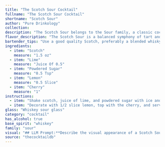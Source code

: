 ```yaml
---
title: "The Scotch Sour Cocktail"
fullname: "The Scotch Sour Cocktail"
shortname: "Scotch Sour"
author: "Pure Drinkology"
collection:
description: "The Scotch Sour belongs to the Sour family, a classic cocktail style featuring a spirit, citrus juice, and sweetener.  It likely originated in the 19th century, a riff on the Whiskey Sour, with Scotch replacing bourbon as the base spirit. "
flavor_description: "The Scotch Sour is a balanced symphony of tart and sweet. The smoky, peaty notes of Scotch are tempered by the bright acidity of lime and lemon, while the powdered sugar adds a delicate sweetness. The cherry garnish brings a touch of fruity complexity, rounding out the profile with a hint of cherry sweetness and a pleasant tartness. "
bartender_tips: "Use a good quality Scotch, preferably a blended whisky.  For the lime and lemon juice, freshly squeezed is best.  Shake hard with ice to chill the drink thoroughly.  The powdered sugar should be dissolved in the juice before adding the Scotch, to ensure a smooth, balanced cocktail.  Don't forget a maraschino cherry for garnish! "
ingredients:
  - item: "Scotch"
    measure: "1.5 oz"
  - item: "Lime"
    measure: "Juice Of 0.5"
  - item: "Powdered Sugar"
    measure: "0.5 Tsp"
  - item: "Lemon"
    measure: "0.5 Slice"
  - item: "Cherry"
    measure: "1"
instructions:
  - item: "Shake scotch, juice of lime, and powdered sugar with ice and strain into a whiskey sour glass."
  - item: "Decorate with 1/2 slice lemon, top with the cherry, and serve."
glass: "Whiskey sour glass"
category: "cocktail"
has_alcohol: true
base_spirit: "whiskey"
family: "sour"
visual: "## LLM Prompt:**Describe the visual appearance of a Scotch Sour cocktail. Imagine you are holding a chilled glass filled with this drink. What do you see? Focus on the following:*** **Color:** Is it a vibrant, bright color? Or more muted and subtle? * **Clarity:** Is it completely clear, or does it have any cloudiness or haze? * **Texture:** Is it smooth and velvety, or does it have any foam or froth on top?* **Garnish:** What is the garnish on the rim of the glass? How does it look in relation to the rest of the drink? * **Overall Impression:** What is the overall feeling you get from looking at the drink? Is it elegant, refreshing, or something else?**Consider using specific sensory details and metaphors to bring your description to life.** "
source: "thecocktaildb"
---
```


